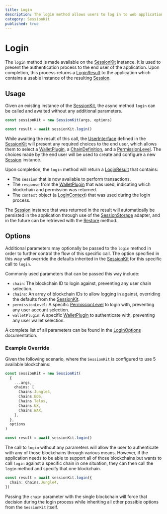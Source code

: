 ```yaml
---
title: Login
description: The login method allows users to log in to web applications using the Session Kit with an Antelope blockchain based account.
category: SessionKit
published: true
---
```


# Login

The `login` method is made available on the [SessionKit](/docs/sessionkit/session-kit-factory) instance. It is used to present the authentication process to the end user of the application. Upon completion, this process returns a [LoginResult](/docs/sessionkit/login-result) to the application which contains a usable instance of the resulting [Session](/docs/sessionkit/session).

## Usage

Given an existing instance of the [SessionKit](/docs/sessionkit/session-kit-factory), the async method `login` can be called and awaited without any additional parameters.

```ts
const sessionKit = new SessionKit(args, options)

const result = await sessionKit.login()
```

While awaiting the result of this call, the [UserInterface](/docs/sessionkit/plugin-user-interface) defined in the [SessionKit](/docs/sessionkit/session-kit-factory) will present any required choices to the end user, which allows them to select a [WalletPlugin](/docs/sessionkit/plugin-wallet), a [ChainDefinition](/docs/utilities/common-library#chaindefinition), and a [PermissionLevel](#). The choices made by the end user will be used to create and configure a new [Session](/docs/sessionkit/session) instance.

Upon completion, the `login` method will return a [LoginResult](/docs/sessionkit/login-result) that contains:

- The `session` that is now available to perform transactions.
- The `response` from the [WalletPlugin](/docs/sessionkit/plugin-wallet) that was used, indicating which blockchain and permission was returned.
- The `context` object (a [LoginContext](/docs/sessionkit/login-context)) that was used during the login process.

The [Session](/docs/sessionkit/session) instance that was returned in the result will automatically be persisted in the application through use of the [SessionStorage](/docs/sessionkit/session-storage) adapter, and in the future can be retrieved with the [Restore](/docs/sessionkit/restore) method.

## Options

Additional parameters may optionally be passed to the `login` method in order to further control the flow of this specific call. The option specified in this way will override the defaults inherited in the [SessionKit](/docs/sessionkit/session-kit-factory) for this specific call to `login`.

Commonly used parameters that can be passed this way include:

- `chain`: The blockchain ID to login against, preventing any user chain selection.
- `chains`: An array of blockchain IDs to allow logging in against, overriding the defaults from the [SessionKit](/docs/sessionkit/session-kit-factory).
- `permissionLevel`: A specific [PermissionLevel](#) to login with, preventing any user account selection.
- `walletPlugin`: A specific [WalletPlugin](/docs/sessionkit/plugin-wallet) to authenticate with, preventing any user wallet selection.

A complete list of all parameters can be found in the [LoginOptions](https://wharfkit.github.io/session/interfaces/LoginOptions.html) documentation.

### Example Override

Given the following scenario, where the `SessionKit` is configured to use 5 available blockchains:

```ts
const sessionKit = new SessionKit(
  {
    ...args,
    chains: [
      Chains.Jungle4,
      Chains.EOS,
      Chains.Telos,
      Chains.UX,
      Chains.WAX,
    ],
  },
  options
)

const result = await sessionKit.login()
```

The call to `login` without any parameters will allow the user to authenticate with any of those blockchains through various means. However, if the application needs to be able to support all of those blockchains but wants to call `login` against a specific chain in one situation, they can then call the `login` method and specify that one blockchain.

```ts
const result = await sessionKit.login({
  chain: Chains.Jungle4,
})
```

Passing the `chain` parameter with the single blockchain will force that decision during the login process while inheriting all other possible options from the `SessionKit` itself.
